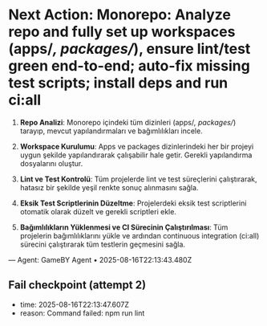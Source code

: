 # Next Action: Monorepo: Analyze repo and fully set up workspaces (apps/*, packages/*), ensure lint/test green end-to-end; auto-fix missing test scripts; install deps and run ci:all

1. **Repo Analizi**: Monorepo içindeki tüm dizinleri (apps/*, packages/*) tarayıp, mevcut yapılandırmaları ve bağımlılıkları incele.

2. **Workspace Kurulumu**: Apps ve packages dizinlerindeki her bir projeyi uygun şekilde yapılandırarak çalışabilir hale getir. Gerekli yapılandırma dosyalarını oluştur.

3. **Lint ve Test Kontrolü**: Tüm projelerde lint ve test süreçlerini çalıştırarak, hatasız bir şekilde yeşil renkte sonuç alınmasını sağla.

4. **Eksik Test Scriptlerinin Düzeltme**: Projelerdeki eksik test scriptlerini otomatik olarak düzelt ve gerekli scriptleri ekle.

5. **Bağımlılıkların Yüklenmesi ve CI Sürecinin Çalıştırılması**: Tüm projelerin bağımlılıklarını yükle ve ardından continuous integration (ci:all) sürecini çalıştırarak tüm testlerin geçmesini sağla.

— Agent: GameBY Agent • 2025-08-16T22:13:43.480Z


## Fail checkpoint (attempt 2)
- time: 2025-08-16T22:13:47.607Z
- reason: Command failed: npm run lint
